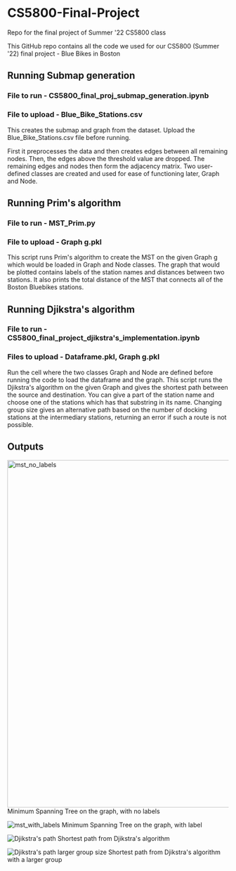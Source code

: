 # CS5800-Final-Project
Repo for the final project of Summer '22 CS5800 class


This GitHub repo contains all the code we used for our CS5800 (Summer '22) final project - Blue Bikes in Boston

## Running Submap generation
### File to run - CS5800_final_proj_submap_generation.ipynb
### File to upload - Blue_Bike_Stations.csv
This creates the submap and graph from the dataset. Upload the Blue_Bike_Stations.csv file before running. 

First it preprocesses the data and then creates edges between all remaining nodes. Then, the edges above the threshold value are dropped. The remaining edges and nodes then form the adjacency matrix. Two user-defined classes are created and used for ease of functioning later, Graph and Node.

## Running Prim's algorithm
### File to run - MST_Prim.py
### File to upload - Graph g.pkl

This script runs Prim's algorithm to create the MST on the given Graph g which would be loaded in Graph and Node classes.
The graph that would be plotted contains labels of the station names and distances between two stations.
It also prints the total distance of the MST that connects all of the Boston Bluebikes stations.


## Running Djikstra's algorithm
### File to run - CS5800_final_project_djikstra's_implementation.ipynb
### Files to upload - Dataframe.pkl, Graph g.pkl

Run the cell where the two classes Graph and Node are defined before running the code to load the dataframe and the graph.
This script runs the Djikstra's algorithm on the given Graph and gives the shortest path between the source and destination. 
You can give a part of the station name and choose one of the stations which has that substring in its name. 
Changing group size gives an alternative path based on the number of docking stations at the intermediary stations, returning an error if such a route is not possible.


## Outputs
<img width="790" alt="mst_no_labels" src="https://user-images.githubusercontent.com/31932749/184040974-e5bc6c3b-1021-4b1a-980e-37a10181f2a2.png">
Minimum Spanning Tree on the graph, with no labels


![mst_with_labels](https://user-images.githubusercontent.com/31932749/184041026-e3b04974-b24a-46ac-9eca-e41a2f538ebb.png)
Minimum Spanning Tree on the graph, with label


![Djikstra's path](https://user-images.githubusercontent.com/31932749/184041047-2e1e7c61-87f3-464b-8915-9c1f26436140.png)
Shortest path from Djikstra's algorithm


![Djikstra's path larger group size](https://user-images.githubusercontent.com/31932749/184041075-65d3e41f-69c6-4d1f-ac03-12974d030377.png)
Shortest path from Djikstra's algorithm with a larger group


